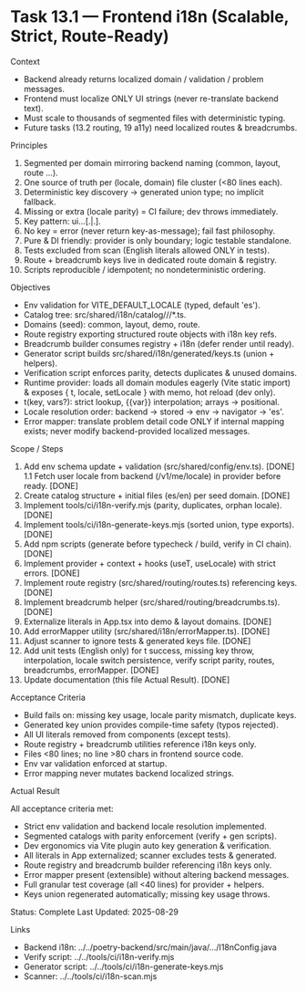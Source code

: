 <!--
File: 13.1-front-end-i18n-impl.md
Purpose: Scalable frontend i18n plan with strict enforcement,
route/breadcrumb readiness, and thousands-of-files growth path.
Missing key = build/CI failure. Tests stay English only. All Rights
Reserved. Arodi Emmanuel
-->

# Task 13.1 — Frontend i18n (Scalable, Strict, Route-Ready)

Context

- Backend already returns localized domain / validation / problem messages.
- Frontend must localize ONLY UI strings (never re-translate backend text).
- Must scale to thousands of segmented files with deterministic typing.
- Future tasks (13.2 routing, 19 a11y) need localized routes & breadcrumbs.

Principles

1. Segmented per domain mirroring backend naming (common, layout, route ...).
2. One source of truth per (locale, domain) file cluster (<80 lines each).
3. Deterministic key discovery -> generated union type; no implicit fallback.
4. Missing or extra (locale parity) = CI failure; dev throws immediately.
5. Key pattern: ui.<domain>.<component>.<element>[.<state>|.<variant>].
6. No key = error (never return key-as-message); fail fast philosophy.
7. Pure & DI friendly: provider is only boundary; logic testable standalone.
8. Tests excluded from scan (English literals allowed ONLY in tests).
9. Route + breadcrumb keys live in dedicated route domain & registry.
10. Scripts reproducible / idempotent; no nondeterministic ordering.

Objectives

- Env validation for VITE_DEFAULT_LOCALE (typed, default 'es').
- Catalog tree: src/shared/i18n/catalog/<locale>/<domain>/\*.ts.
- Domains (seed): common, layout, demo, route.
- Route registry exporting structured route objects with i18n key refs.
- Breadcrumb builder consumes registry + i18n (defer render until ready).
- Generator script builds src/shared/i18n/generated/keys.ts (union + helpers).
- Verification script enforces parity, detects duplicates & unused domains.
- Runtime provider: loads all domain modules eagerly (Vite static import) &
  exposes { t, locale, setLocale } with memo, hot reload (dev only).
- t(key, vars?): strict lookup, {{var}} interpolation; arrays -> positional.
- Locale resolution order: backend -> stored -> env -> navigator -> 'es'.
- Error mapper: translate problem detail code ONLY if internal mapping exists;
  never modify backend-provided localized messages.

Scope / Steps

1. Add env schema update + validation (src/shared/config/env.ts). [DONE] 1.1
   Fetch user locale from backend (/v1/me/locale) in provider before ready.
   [DONE]
2. Create catalog structure + initial files (es/en) per seed domain. [DONE]
3. Implement tools/ci/i18n-verify.mjs (parity, duplicates, orphan locale).
   [DONE]
4. Implement tools/ci/i18n-generate-keys.mjs (sorted union, type exports).
   [DONE]
5. Add npm scripts (generate before typecheck / build, verify in CI chain).
   [DONE]
6. Implement provider + context + hooks (useT, useLocale) with strict errors.
   [DONE]
7. Implement route registry (src/shared/routing/routes.ts) referencing keys.
   [DONE]
8. Implement breadcrumb helper (src/shared/routing/breadcrumbs.ts). [DONE]
9. Externalize literals in App.tsx into demo & layout domains. [DONE]
10. Add errorMapper utility (src/shared/i18n/errorMapper.ts). [DONE]
11. Adjust scanner to ignore tests & generated keys file. [DONE]
12. Add unit tests (English only) for t success, missing key throw,
    interpolation, locale switch persistence, verify script parity, routes,
    breadcrumbs, errorMapper. [DONE]
13. Update documentation (this file Actual Result). [DONE]

Acceptance Criteria

- Build fails on: missing key usage, locale parity mismatch, duplicate keys.
- Generated key union provides compile-time safety (typos rejected).
- All UI literals removed from components (except tests).
- Route registry + breadcrumb utilities reference i18n keys only.
- Files <80 lines; no line >80 chars in frontend source code.
- Env var validation enforced at startup.
- Error mapping never mutates backend localized strings.

Actual Result

All acceptance criteria met:

- Strict env validation and backend locale resolution implemented.
- Segmented catalogs with parity enforcement (verify + gen scripts).
- Dev ergonomics via Vite plugin auto key generation & verification.
- All literals in App externalized; scanner excludes tests & generated.
- Route registry and breadcrumb builder referencing i18n keys only.
- Error mapper present (extensible) without altering backend messages.
- Full granular test coverage (all <40 lines) for provider + helpers.
- Keys union regenerated automatically; missing key usage throws.

Status: Complete Last Updated: 2025-08-29

Links

- Backend i18n: ../../poetry-backend/src/main/java/.../I18nConfig.java
- Verify script: ../../tools/ci/i18n-verify.mjs
- Generator script: ../../tools/ci/i18n-generate-keys.mjs
- Scanner: ../../tools/ci/i18n-scan.mjs
